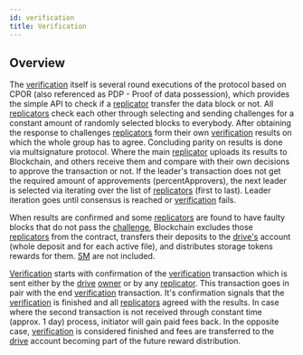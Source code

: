 ```yaml
---
id: verification
title: Verification
---
```


## Overview
The [verification](verification.md) itself is several round executions of the protocol based on CPOR (also referenced as PDP - Proof of data possession), which provides the simple API to check if a [replicator](../roles/replicator.md) transfer the data block or not. All [replicators](../roles/replicator.md) check each other through selecting and sending challenges for a constant amount of randomly selected blocks to everybody. After obtaining the response to challenges [replicators](../roles/replicator.md) form their own [verification](verification.md) results on which the whole group has to agree. Concluding parity on results is done via multsignature protocol. Where the main [replicator](../roles/replicator.md) uploads its results to Blockchain, and others receive them and compare with their own decisions to approve the transaction or not. If the leader's transaction does not get the required amount of approvements (percentApprovers), the next leader is selected via iterating over the list of [replicators](../roles/replicator.md) (first to last). Leader iteration goes until consensus is reached or [verification](verification.md) fails.

When results are confirmed and some [replicators](../roles/replicator.md) are found to have faulty blocks that do not pass the [challenge](../built_in_features/challenge.md), Blockchain excludes those [replicators](../roles/replicator.md) from the contract, transfers their deposits to the [drive's](../built_in_features/drive/overview.md) account (whole deposit and for each active file), and distributes storage tokens rewards for them. [SM](../getting_started/economy.md#sm) are not included.

[Verification](verification.md) starts with confirmation of the [verification](verification.md) transaction which is sent either by the [drive](../built_in_features/drive/overview.md) [owner](../roles/owner.md) or by any [replicator](../roles/replicator.md). This transaction goes in pair with the end [verification](verification.md) transaction. It's confirmation signals that the [verification](verification.md) is finished and all [replicators](../roles/replicator.md) agreed with the results. In case where the second transaction is not received through constant time (approx. 1 day) process, initiator will gain paid fees back. In the opposite case, [verification](verification.md) is considered finished and fees are transferred to the [drive](../built_in_features/drive/overview.md) account becoming part of the future reward distribution.
